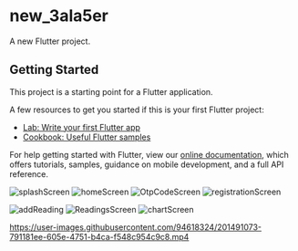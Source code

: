 # new_3ala5er

A new Flutter project.

## Getting Started

This project is a starting point for a Flutter application.

A few resources to get you started if this is your first Flutter project:

- [Lab: Write your first Flutter app](https://flutter.dev/docs/get-started/codelab)
- [Cookbook: Useful Flutter samples](https://flutter.dev/docs/cookbook)

For help getting started with Flutter, view our
[online documentation](https://flutter.dev/docs), which offers tutorials,
samples, guidance on mobile development, and a full API reference.

![splashScreen](https://user-images.githubusercontent.com/94618324/201491049-015c8ddc-c0b5-47c1-ae09-5d7c40c6888c.jpeg)
![homeScreen](https://user-images.githubusercontent.com/94618324/201491055-cd8ed1b1-85f4-4fca-a925-4761648471ae.jpeg)
![OtpCodeScreen](https://user-images.githubusercontent.com/94618324/201491056-9055a670-6ec3-4ab6-9c4d-fe4bddbf1660.jpeg)
![registrationScreen](https://user-images.githubusercontent.com/94618324/201491059-7b9e569b-f952-44b7-a089-50f1afefa5af.jpeg)

![addReading](https://user-images.githubusercontent.com/94618324/201491065-7dea8a9c-879a-467e-87f3-3426e4fe9f38.jpeg)
![ReadingsScreen](https://user-images.githubusercontent.com/94618324/201491068-9e1c2e99-6a93-4f98-9f0d-e06800623721.jpeg)
![chartScreen](https://user-images.githubusercontent.com/94618324/201491070-6f1e2c36-ae53-4411-b8a2-8d2995a0e74e.jpeg)


https://user-images.githubusercontent.com/94618324/201491073-791181ee-605e-4751-b4ca-f548c954c9c8.mp4

